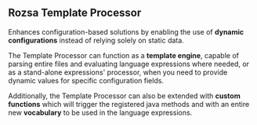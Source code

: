 ## Rozsa Template Processor

Enhances configuration-based solutions by enabling the use of **dynamic configurations** instead of relying solely on
static data.

The Template Processor can function as a **template engine**, capable of parsing entire files and evaluating language
expressions where needed, or as a stand-alone expressions' processor, when you need to provide dynamic values for
specific configuration fields.

Additionally, the Template Processor can also be extended with **custom functions** which will trigger the registered
java methods and with an entire new **vocabulary** to be used in the language expressions.
